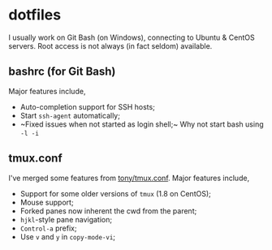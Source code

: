 # dotfiles

I usually work on Git Bash (on Windows), connecting to Ubuntu & CentOS servers. Root access is not always (in fact seldom) available.

## bashrc (for Git Bash)

Major features include,

- Auto-completion support for SSH hosts;
- Start `ssh-agent` automatically;
- ~Fixed issues when not started as login shell;~ Why not start bash using `-l -i`

## tmux.conf

I've merged some features from [tony/tmux.conf](https://github.com/tony/tmux-config). Major features include,

- Support for some older versions of `tmux` (1.8 on CentOS);
- Mouse support;
- Forked panes now inherent the cwd from the parent;
- `hjkl`-style pane navigation;
- `Control-a` prefix;
- Use `v` and `y` in `copy-mode-vi`;
